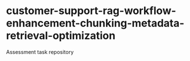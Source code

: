 # customer-support-rag-workflow-enhancement-chunking-metadata-retrieval-optimization
Assessment task repository
